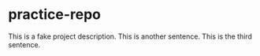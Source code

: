 # practice-repo

This is a fake project description.
This is another sentence.
This is the third sentence.

